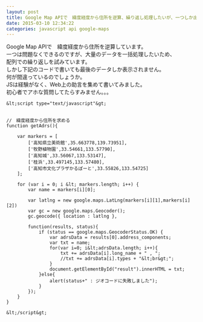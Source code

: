 ```yaml
---
layout: post
title: Google Map APIで　緯度経度から住所を逆算、繰り返し処理したいが、一つしか出てこない
date: 2015-03-10 12:34:22
categories: javascript api google-maps
---
```

<p>Google Map APIで　緯度経度から住所を逆算しています。<br>
一つは問題なくできるのですが、大量のデータを一括処理したいため、<br>
配列での繰り返しを試みています。<br>
しかし下記のコードで書いても最後のデータしか表示されません。<br>
何が間違っているのでしょうか。<br>
JSは経験がなく、Web上の助言を集めて書いてみました。<br>
初心者でアホな質問してたらすみません。。。</p>

```
&lt;script type="text/javascript"&gt;


//　緯度経度から住所を求める
function getAdrs(){

    var markers = [
        ['高知県立美術館',35.663778,139.73951],
        ['牧野植物園',33.54661,133.57790],
        ['高知城',33.56067,133.53147],
        ['桂浜',33.497145,133.57480],
        ['高知市文化プラザかるぽーと',33.55826,133.54725]
    ];

    for (var i = 0; i &lt; markers.length; i++) {
        var name = markers[i][0];

        var latlng = new google.maps.LatLng(markers[i][1],markers[i][2])
        var gc = new google.maps.Geocoder();
        gc.geocode({ location : latlng }, 

        function(results, status){
            if (status == google.maps.GeocoderStatus.OK) {
                var adrsData = results[0].address_components;
                var txt = name;
                for(var i=0; i&lt;adrsData.length; i++){
                    txt += adrsData[i].long_name + " , ";
                    //txt += adrsData[i].types + "&lt;br&gt;";
                }
                document.getElementById("result").innerHTML = txt;
            }else{
                alert(status+" : ジオコードに失敗しました");
            }
        });
    }
}

&lt;/script&gt;
```

